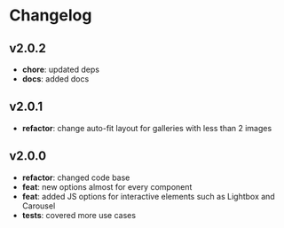# Changelog

## v2.0.2

- **chore**: updated deps
- **docs**: added docs

## v2.0.1

- **refactor**: change auto-fit layout for galleries with less than 2 images

## v2.0.0

- **refactor**: changed code base
- **feat**: new options almost for every component
- **feat**: added JS options for interactive elements such as Lightbox and Carousel
- **tests**: covered more use cases
